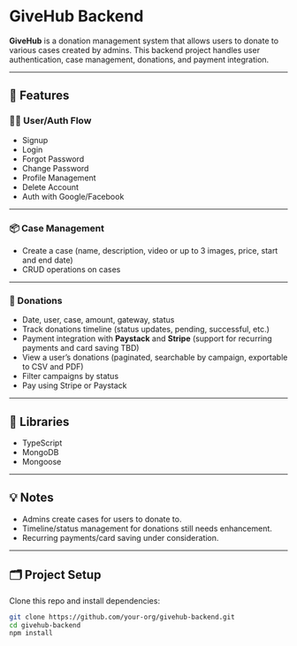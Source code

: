 # GiveHub Backend

**GiveHub** is a donation management system that allows users to donate to various cases created by admins. This backend project handles user authentication, case management, donations, and payment integration.

---

## 🚀 Features

### 🧑‍💻 User/Auth Flow

* Signup
* Login
* Forgot Password
* Change Password
* Profile Management
* Delete Account
* Auth with Google/Facebook

---

### 📦 Case Management

* Create a case (name, description, video or up to 3 images, price, start and end date)
* CRUD operations on cases

---

### 💸 Donations

* Date, user, case, amount, gateway, status
* Track donations timeline (status updates, pending, successful, etc.)
* Payment integration with **Paystack** and **Stripe** (support for recurring payments and card saving TBD)
* View a user’s donations (paginated, searchable by campaign, exportable to CSV and PDF)
* Filter campaigns by status
* Pay using Stripe or Paystack

---

## 🔧 Libraries

* TypeScript
* MongoDB
* Mongoose

---

## 💡 Notes

* Admins create cases for users to donate to.
* Timeline/status management for donations still needs enhancement.
* Recurring payments/card saving under consideration.

---

## 🗂️ Project Setup

Clone this repo and install dependencies:

```bash
git clone https://github.com/your-org/givehub-backend.git  
cd givehub-backend  
npm install  
```
